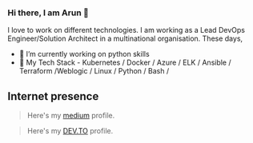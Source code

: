 ### Hi there,  I am Arun 👋
I love to work on different technologies. I am working as a Lead DevOps Engineer/Solution Architect in a multinational organisation. These days,

- 🔭 I’m currently working on python skills
- 🌱 My Tech Stack - Kubernetes / Docker / Azure / ELK / Ansible / Terraform /Weblogic / Linux / Python / Bash / 


## Internet presence

> Here's my [medium](https://medium.com/@arunksingh16) profile.

> Here's my [DEV.TO](https://dev.to/arunksingh16) profile.





<!--
**arunksingh16/arunksingh16** is a ✨ _special_ ✨ repository because its `README.md` (this file) appears on your GitHub profile.

Here are some ideas to get you started:

- 🔭 I’m currently working on ...
- 🌱 I’m currently learning ...
- 👯 I’m looking to collaborate on ...
- 🤔 I’m looking for help with ...
- 💬 Ask me about ...
- 📫 How to reach me: ...
- 😄 Pronouns: ...
- ⚡ Fun fact: ...
-->
